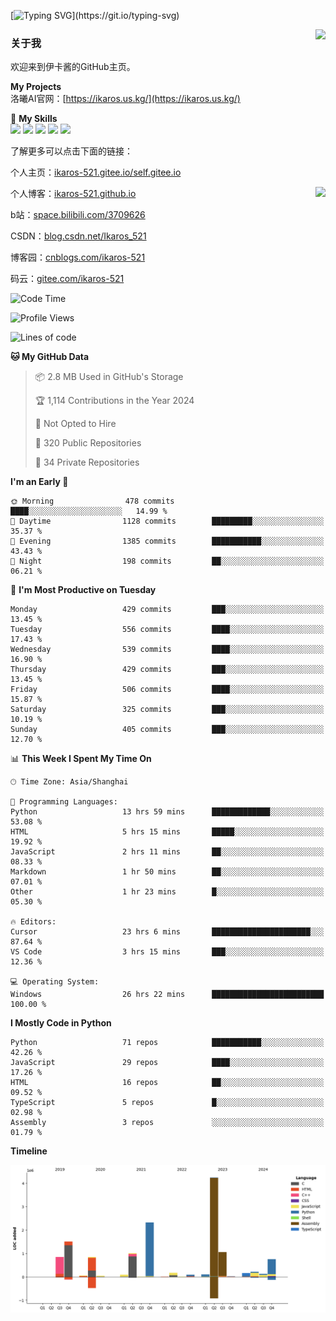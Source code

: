 [![Typing SVG](https://readme-typing-svg.herokuapp.com?size=25&duration=3000&color=8C43EA&vCenter=true&width=200&height=40&lines=Hi+Welcome+%F0%9F%91%8B%F0%9F%8F%BB;I'm+Love丶伊卡洛斯~~)](https://git.io/typing-svg)

<a href="#">
  <img align="right" src="https://github-readme-stats.vercel.app/api?username=Ikaros-521&count_private=true&show_icons=true&bg_color=15,f2f7fd,E0EAFC" />
</a>

### 关于我

欢迎来到伊卡酱的GitHub主页。

**My Projects**  
洛曦AI官网：[https://ikaros.us.kg/](https://ikaros.us.kg/)  

🌟 **My Skills**  
![](https://img.shields.io/badge/-C-A8B9CC?style=flat-square&logo=C&logoColor=fff)
![](https://img.shields.io/badge/-Python-3776AB?style=flat-square&logo=Python&logoColor=fff)
![](https://img.shields.io/badge/-JavaScript-F7DF1E?style=flat-square&logo=JavaScript&logoColor=fff)
![](https://img.shields.io/badge/-C++-00599C?style=flat-square&logo=Cpp&logoColor=fff)
![](https://img.shields.io/badge/-Linux-000000?style=flat-square&logo=Linux&logoColor=fff)

了解更多可以点击下面的链接：  

个人主页：[ikaros-521.gitee.io/self.gitee.io](https://ikaros-521.gitee.io/self.gitee.io/)  

<img align='right' src="https://github.com/Ikaros-521/Ikaros-521/assets/40910637/3a5e50bc-91dc-4aa5-b7a0-8b27ad1c2b33" height="330">

个人博客：[ikaros-521.github.io](https://ikaros-521.github.io/)  

b站：[space.bilibili.com/3709626](https://space.bilibili.com/3709626)  

CSDN：[blog.csdn.net/Ikaros_521](https://blog.csdn.net/Ikaros_521)  

博客园：[cnblogs.com/ikaros-521](https://www.cnblogs.com/ikaros-521)  

码云：[gitee.com/ikaros-521](https://gitee.com/ikaros-521)  


<!--START_SECTION:waka-->
![Code Time](http://img.shields.io/badge/Code%20Time-2%2C137%20hrs%2047%20mins-blue)

![Profile Views](http://img.shields.io/badge/Profile%20Views-12-blue)

![Lines of code](https://img.shields.io/badge/From%20Hello%20World%20I%27ve%20Written-13.7%20million%20lines%20of%20code-blue)

**🐱 My GitHub Data** 

> 📦 2.8 MB Used in GitHub's Storage 
 > 
> 🏆 1,114 Contributions in the Year 2024
 > 
> 🚫 Not Opted to Hire
 > 
> 📜 320 Public Repositories 
 > 
> 🔑 34 Private Repositories 
 > 
**I'm an Early 🐤** 

```text
🌞 Morning                478 commits         ████░░░░░░░░░░░░░░░░░░░░░   14.99 % 
🌆 Daytime                1128 commits        █████████░░░░░░░░░░░░░░░░   35.37 % 
🌃 Evening                1385 commits        ███████████░░░░░░░░░░░░░░   43.43 % 
🌙 Night                  198 commits         ██░░░░░░░░░░░░░░░░░░░░░░░   06.21 % 
```
📅 **I'm Most Productive on Tuesday** 

```text
Monday                   429 commits         ███░░░░░░░░░░░░░░░░░░░░░░   13.45 % 
Tuesday                  556 commits         ████░░░░░░░░░░░░░░░░░░░░░   17.43 % 
Wednesday                539 commits         ████░░░░░░░░░░░░░░░░░░░░░   16.90 % 
Thursday                 429 commits         ███░░░░░░░░░░░░░░░░░░░░░░   13.45 % 
Friday                   506 commits         ████░░░░░░░░░░░░░░░░░░░░░   15.87 % 
Saturday                 325 commits         ███░░░░░░░░░░░░░░░░░░░░░░   10.19 % 
Sunday                   405 commits         ███░░░░░░░░░░░░░░░░░░░░░░   12.70 % 
```


📊 **This Week I Spent My Time On** 

```text
🕑︎ Time Zone: Asia/Shanghai

💬 Programming Languages: 
Python                   13 hrs 59 mins      █████████████░░░░░░░░░░░░   53.08 % 
HTML                     5 hrs 15 mins       █████░░░░░░░░░░░░░░░░░░░░   19.92 % 
JavaScript               2 hrs 11 mins       ██░░░░░░░░░░░░░░░░░░░░░░░   08.33 % 
Markdown                 1 hr 50 mins        ██░░░░░░░░░░░░░░░░░░░░░░░   07.01 % 
Other                    1 hr 23 mins        █░░░░░░░░░░░░░░░░░░░░░░░░   05.30 % 

🔥 Editors: 
Cursor                   23 hrs 6 mins       ██████████████████████░░░   87.64 % 
VS Code                  3 hrs 15 mins       ███░░░░░░░░░░░░░░░░░░░░░░   12.36 % 

💻 Operating System: 
Windows                  26 hrs 22 mins      █████████████████████████   100.00 % 
```

**I Mostly Code in Python** 

```text
Python                   71 repos            ███████████░░░░░░░░░░░░░░   42.26 % 
JavaScript               29 repos            ████░░░░░░░░░░░░░░░░░░░░░   17.26 % 
HTML                     16 repos            ██░░░░░░░░░░░░░░░░░░░░░░░   09.52 % 
TypeScript               5 repos             █░░░░░░░░░░░░░░░░░░░░░░░░   02.98 % 
Assembly                 3 repos             ░░░░░░░░░░░░░░░░░░░░░░░░░   01.79 % 
```



**Timeline**

![Lines of Code chart](https://raw.githubusercontent.com/Ikaros-521/Ikaros-521/main/assets/bar_graph.png)


<!--END_SECTION:waka-->


<!--
**Ikaros-521/Ikaros-521** is a ✨ _special_ ✨ repository because its `README.md` (this file) appears on your GitHub profile.

Here are some ideas to get you started:

- 🔭 I’m currently working on ...
- 🌱 I’m currently learning ...
- 👯 I’m looking to collaborate on ...
- 🤔 I’m looking for help with ...
- 💬 Ask me about ...
- 📫 How to reach me: ...
- 😄 Pronouns: ...
- ⚡ Fun fact: ...
-->

